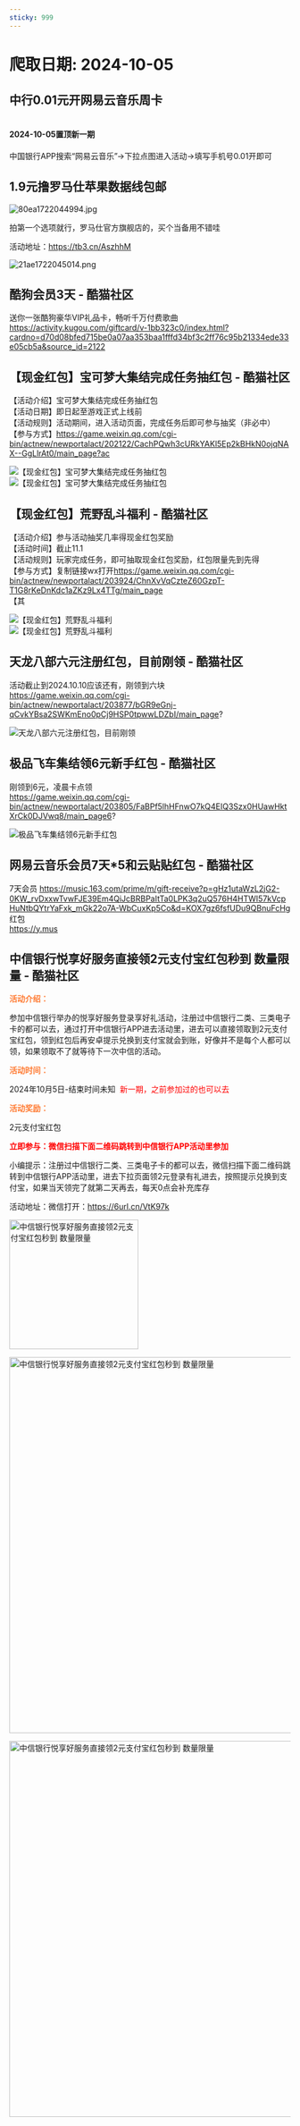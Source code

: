 ```yaml
---
sticky: 999
---
```

# 爬取日期: 2024-10-05
## 中行0.01元开网易云音乐周卡
<p><img src="https://image.smallfawn.work/?url=https://www.qqhjy6.xyz/content/uploadfile/202406/fcfa1719444306.jpg" alt="" referrerpolicy="no-referrer"></p>
<h4>2024-10-05置顶新一期</h4>
<p>中国银行APP搜索“网易云音乐”-&gt;下拉点图进入活动-&gt;填写手机号0.01开即可</p>

## 1.9元撸罗马仕苹果数据线包邮
<p><img src="https://image.smallfawn.work/?url=https://www.qqhjy6.xyz/content/uploadfile/202407/80ea1722044994.jpg" alt="80ea1722044994.jpg" referrerpolicy="no-referrer"></p>
<p>拍第一个选项就行，罗马仕官方旗舰店的，买个当备用不错哇</p>
<p>活动地址：<a href="https://tb3.cn/AszhhM">https://tb3.cn/AszhhM</a></p>
<p><img src="https://image.smallfawn.work/?url=https://www.qqhjy6.xyz/content/uploadfile/202407/21ae1722045014.png" alt="21ae1722045014.png" referrerpolicy="no-referrer"></p>

## 酷狗会员3天 - 酷猫社区
<p>送你一张酷狗豪华VIP礼品卡，畅听千万付费歌曲 <a href="https://activity.kugou.com/giftcard/v-1bb323c0/index.html?cardno=d70d08bfed715be0a07aa353baa1fffd34bf3c2ff76c95b21334ede33e05cb5a&amp;source_id=2122">https://activity.kugou.com/giftcard/v-1bb323c0/index.html?cardno=d70d08bfed715be0a07aa353baa1fffd34bf3c2ff76c95b21334ede33e05cb5a&amp;source_id=2122</a></p>


## 【现金红包】宝可梦大集结完成任务抽红包 - 酷猫社区
<p>【活动介绍】宝可梦大集结完成任务抽红包
<br>【活动日期】即日起至游戏正式上线前
<br>【活动规则】活动期间，进入活动页面，完成任务后即可参与抽奖（非必中）
<br>【参与方式】<a href="https://game.weixin.qq.com/cgi-bin/actnew/newportalact/202122/CachPQwh3cURkYAKl5Ep2kBHkN0ojqNAX--GgLlrAt0/main_page?ac">https://game.weixin.qq.com/cgi-bin/actnew/newportalact/202122/CachPQwh3cURkYAKl5Ep2kBHkN0ojqNAX--GgLlrAt0/main_page?ac</a> </p>
<div class="el-image"><img src="https://image.smallfawn.work/?url=http://cdn.u1.huluxia.com/g4/M01/70/F8/rBAAdmcACduAatWGAAF8E_Nm0Rw743.jpg" alt="【现金红包】宝可梦大集结完成任务抽红包" title="【现金红包】宝可梦大集结完成任务抽红包" class="el-image__inner el-image__preview" referrerpolicy="no-referrer"></div> 
<div class="el-image"><img src="https://image.smallfawn.work/?url=http://cdn.u1.huluxia.com/g4/M01/70/F8/rBAAdmcACdyAZ2lkAAH0sv9qhfI155.jpg" alt="【现金红包】宝可梦大集结完成任务抽红包" title="【现金红包】宝可梦大集结完成任务抽红包" class="el-image__inner el-image__preview" referrerpolicy="no-referrer"></div>

## 【现金红包】荒野乱斗福利 - 酷猫社区
<p>【活动介绍】参与活动抽奖几率得现金红包奖励
<br>【活动时间】截止11.1
<br>【活动规则】玩家完成任务，即可抽取现金红包奖励，红包限量先到先得
<br>【参与方式】复制链接wx打开<a href="https://game.weixin.qq.com/cgi-bin/actnew/newportalact/203924/ChnXvVqCzteZ60GzpT-T1G8rKeDnKdc1aZKz9Lx4TTg/main_page">https://game.weixin.qq.com/cgi-bin/actnew/newportalact/203924/ChnXvVqCzteZ60GzpT-T1G8rKeDnKdc1aZKz9Lx4TTg/main_page</a>
<br>【其 </p>
<div class="el-image"><img src="https://image.smallfawn.work/?url=http://cdn.u1.huluxia.com/g4/M02/70/FA/rBAAdmcAEGCALl5aAARfia1nAXs893.jpg" alt="【现金红包】荒野乱斗福利" title="【现金红包】荒野乱斗福利" class="el-image__inner el-image__preview" referrerpolicy="no-referrer"></div> 
<div class="el-image"><img src="https://image.smallfawn.work/?url=http://cdn.u1.huluxia.com/g4/M02/70/FA/rBAAdmcAEGGAfWG7AAPiczuk8Oc620.jpg" alt="【现金红包】荒野乱斗福利" title="【现金红包】荒野乱斗福利" class="el-image__inner el-image__preview" referrerpolicy="no-referrer"></div>

## 天龙八部六元注册红包，目前刚领 - 酷猫社区
<p>活动截止到2024.10.10应该还有，刚领到六块
<br><a href="https://game.weixin.qq.com/cgi-bin/actnew/newportalact/203877/bGR9eGnj-qCvkYBsa2SWKmEno0pCj9HSP0tpwwLDZbI/main_page">https://game.weixin.qq.com/cgi-bin/actnew/newportalact/203877/bGR9eGnj-qCvkYBsa2SWKmEno0pCj9HSP0tpwwLDZbI/main_page</a>? </p>
<div class="el-image"><img src="https://image.smallfawn.work/?url=http://cdn.u1.huluxia.com/g4/M03/70/FB/rBAAdmcAEx-AC55UAAOy3WHQOL8304.jpg" alt="天龙八部六元注册红包，目前刚领" title="天龙八部六元注册红包，目前刚领" class="el-image__inner el-image__preview" referrerpolicy="no-referrer"></div>

## 极品飞车集结领6元新手红包 - 酷猫社区
<p>刚领到6元，凌晨卡点领
<br><a href="https://game.weixin.qq.com/cgi-bin/actnew/newportalact/203805/FaBPf5lhHFnwO7kQ4EIQ3Szx0HUawHktXrCk0DJVwq8/main_page6">https://game.weixin.qq.com/cgi-bin/actnew/newportalact/203805/FaBPf5lhHFnwO7kQ4EIQ3Szx0HUawHktXrCk0DJVwq8/main_page6</a>? </p>
<div class="el-image"><img src="https://image.smallfawn.work/?url=http://cdn.u1.huluxia.com/g4/M01/70/FB/rBAAdmcAFHSAF010AAJp2FLAdkA386.jpg" alt="极品飞车集结领6元新手红包" title="极品飞车集结领6元新手红包" class="el-image__inner el-image__preview" referrerpolicy="no-referrer"></div>

## 网易云音乐会员7天*5和云贴贴红包 - 酷猫社区
<p>7天会员 <a href="https://music.163.com/prime/m/gift-receive?p=gHz1utaWzL2jG2-0KW_rvDxxwTvwFJE39Em4QiJcBRBPaItTa0LPK3q2uQ576H4HTWI57kVcpHuNtbQYtrYaFxk_mGk22o7A-WbCuxKp5Co&amp;d=KOX7gz6fsfUDu9QBnuFcHg">https://music.163.com/prime/m/gift-receive?p=gHz1utaWzL2jG2-0KW_rvDxxwTvwFJE39Em4QiJcBRBPaItTa0LPK3q2uQ576H4HTWI57kVcpHuNtbQYtrYaFxk_mGk22o7A-WbCuxKp5Co&amp;d=KOX7gz6fsfUDu9QBnuFcHg</a>
<br>红包
<br><a href="https://y.mus">https://y.mus</a></p>


## 中信银行悦享好服务直接领2元支付宝红包秒到 数量限量 - 酷猫社区
<p><span style="color: #ff7b33;"><strong>活动介绍：</strong></span></p> 
<p><span style="text-indent: 2em;">参加中信银行举办的悦享好服务登录享好礼活动，注册过中信银行二类、三类电子卡的都可以去，通过打开中信银行APP进去活动里，进去可以直接领取到2元支付宝红包，领到红包后再安卓提示兑换到支付宝就会到账，好像并不是每个人都可以领，如果领取不了就等待下一次中信的活动。</span></p> 
<p><strong><span style="color: #ff7b33;">活动时间：</span></strong></p> 
<p>2024年10月5日-结束时间未知&nbsp; <span style="color: #ff0000;">新一期，之前参加过的也可以去</span></p> 
<p><strong><span style="color: #ff7b33;">活动奖励：</span></strong></p> 
<p>2元支付宝红包</p> 
<p><strong><span style="color: #ff7b33;"><span style="color: #ff0000;">立即参与：微信扫描下面二维码跳转到中信银行APP活动里参加</span></span></strong></p> 
<p>小编提示：注册过中信银行二类、三类电子卡的都可以去，微信扫描下面二维码跳转到中信银行APP活动里，进去下拉页面领2元登录有礼进去，按照提示兑换到支付宝，如果当天领完了就第二天再去，每天0点会补充库存</p> 
<p>活动地址：微信打开：<a href="https://6url.cn/VtK97k" target="_blank">https://6url.cn/VtK97k</a></p> 
<p></p><div class="el-image"><img class="alignnone size-full wp-image-211563" src="https://image.smallfawn.work/?url=https://pic.dir28.com/wp-content/uploads/2024/09/20241005000344.jpg" alt="中信银行悦享好服务直接领2元支付宝红包秒到 数量限量" width="231" height="232" referrerpolicy="no-referrer"></div><p></p> 
<p></p><div class="el-image"><img class="alignnone size-full wp-image-211562" src="https://image.smallfawn.work/?url=https://pic.dir28.com/wp-content/uploads/2024/09/20241005_000051.jpg" alt="中信银行悦享好服务直接领2元支付宝红包秒到 数量限量" width="610" height="673" referrerpolicy="no-referrer"></div><p></p> 
<p></p><div class="el-image"><img class="alignnone size-full wp-image-211565" src="https://image.smallfawn.work/?url=https://pic.dir28.com/wp-content/uploads/2024/09/20241005_000055.jpg" alt="中信银行悦享好服务直接领2元支付宝红包秒到 数量限量" width="610" height="673" referrerpolicy="no-referrer"></div><p></p>

